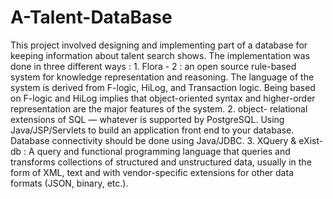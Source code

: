 # A-Talent-DataBase
This project involved designing and implementing part of a database for keeping information about talent search shows. The implementation was done in three different ways : 1. Flora - 2 :  an open source rule-based system for knowledge representation and reasoning. The language of the system is derived from F-logic, HiLog, and Transaction logic. Being based on F-logic and HiLog implies that object-oriented syntax and higher-order representation are the major features of the system. 2. object- relational extensions of SQL — whatever is supported by PostgreSQL. Using Java/JSP/Servlets to build an application front end to your database. Database connectivity should be done using Java/JDBC. 3. XQuery &amp; eXist-db : A query and functional programming language that queries and transforms collections of structured and unstructured data, usually in the form of XML, text and with vendor-specific extensions for other data formats (JSON, binary, etc.).
